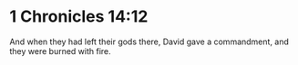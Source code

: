# 1 Chronicles 14:12

And when they had left their gods there, David gave a commandment, and they were burned with fire.